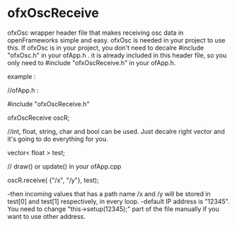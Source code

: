 # ofxOscReceive

ofxOsc wrapper header file that makes receiving osc data in openFrameworks simple and easy.
ofxOsc is needed in your project to use this. If ofxOsc is in your project, you don't need to decalre #include "ofxOsc.h" in your ofApp.h . it is already included in this header file, so you only need to #include "ofxOscReceive.h" in your ofApp.h.


example :

//ofApp.h :

#include "ofxOscReceive.h"

ofxOscReceive oscR;

//int, float, string, char and bool can be used. Just decalre right vector and it's going to do everything for you.

vector< float > test;

// draw() or update() in your ofApp.cpp

oscR.receive( {"/x", "/y"}, test);

-then incoming values that has a path name /x and /y will be stored in test[0] and test[1] respectively, in every loop.
-default IP address is "12345". You need to change "this->setup(12345);" part of the file manually if you want to use other address. 
